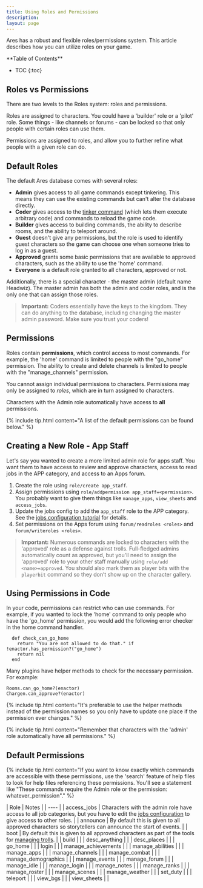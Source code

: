 ```yaml
---
title: Using Roles and Permissions
description:
layout: page
---
```


Ares has a robust and flexible roles/permissions system.  This article describes how you can utilize roles on your game.

<div id="inline_toc" markdown="1">
**Table of Contents**

* TOC
{:toc}
</div>

## Roles vs Permissions

There are two levels to the Roles system:  roles and permissions.

Roles are assigned to characters.  You could have a 'builder' role or a 'pilot' role.  Some things - like channels or forums - can be locked so that only people with certain roles can use them.

Permissions are assigned to roles, and allow you to further refine what people with a given role can do.  

## Default Roles

The default Ares database comes with several roles:

* **Admin** gives access to all game commands except tinkering.  This means they can use the existing commands but can't alter the database directly.
* **Coder** gives access to the [tinker command](/tutorials/code/tinker.html) (which lets them execute arbitrary code) and commands to reload the game code.
* **Builder** gives access to building commands, the ability to describe rooms, and the ability to teleport around.
* **Guest** doesn't give any permissions, but the role is used to identify guest characters so the game can choose one when someone tries to log in as a guest.
* **Approved** grants some basic permissions that are available to approved characters, such as the ability to use the 'home' command.
* **Everyone** is a default role granted to all characters, approved or not.

Additionally, there is a special character - the master admin (default name Headwiz).  The master admin has both the admin and coder roles, and is the only one that can assign those roles.

> <i class="fa fa-exclamation-triangle"></i> **Important:** Coders essentially have the keys to the kingdom.  They can do anything to the database, including changing the master admin password.  Make sure you trust your coders!

## Permissions

Roles contain **permissions**, which control access to most commands.  For example, the 'home' command is limited to people with the "go_home" permission.  The ability to create and delete channels is limited to people with the "manage_channels" permission.   

You cannot assign individual permissions to characters.  Permissions may only be assigned to *roles*, which are in turn assigned to characters.

Characters with the Admin role automatically have access to **all** permissions.

{% include tip.html content="A list of the default permissions can be found below." %}

## Creating a New Role - App Staff

Let's say you wanted to create a more limited admin role for apps staff.  You want them to have access to review and approve characters, access to read jobs in the APP category, and access to an Apps forum.

1. Create the role using `role/create app_staff`.
2. Assign permissions using `role/addpermission app_staff=<permission>`.   You probably want to give them things like `manage_apps`, `view_sheets` and `access_jobs`.
3. Update the jobs config to add the `app_staff` role to the APP category.  See the [jobs configuration tutorial](/tutorials/config/jobs.html) for details.
4. Set permissions on the Apps forum using `forum/readroles <roles>` and `forum/writeroles <roles>`.

> <i class="fa fa-exclamation-triangle"></i> **Important:** Numerous commands are locked to characters with the 'approved' role as a defense against trolls. Full-fledged admins automatically count as approved, but you'll need to assign the 'approved' role to your other staff manually using `role/add <name>=approved`.  You should also mark them as player bits with the `playerbit` command so they don’t show up on the character gallery.
  
## Using Permissions in Code

In your code, permissions can restrict who can use commands.  For example, if you wanted to lock the 'home' command to only people who have the 'go_home' permission, you would add the following error checker in the home command handler.

      def check_can_go_home
        return "You are not allowed to do that." if !enactor.has_permission?("go_home")
        return nil
      end

Many plugins have helper methods to check for the necessary permission.  For example:

    Rooms.can_go_home?(enactor)
    Chargen.can_approve?(enactor)

{% include tip.html content="It's preferable to use the helper methods instead of the permission names so you only have to update one place if the permission ever changes." %}

{% include tip.html content="Remember that characters with the 'admin' role automatically have all permissions." %}

## Default Permissions

{% include tip.html content="If you want to know exactly which commands are accessible with these permissions, use the 'search' feature of help files to look for help files referencing these permissions.  You'll see a statement like  \"These commands require the Admin role or the permission: whatever_permission\"." %}

| Role | Notes |
| ---- |
| access_jobs | Characters with the admin role have access to all job categories, but you have to edit the [jobs configuration](/tutorials/config/jobs.html) to give access to other roles. |
| announce | By default this is given to all approved characters so storytellers can announce the start of events. |
| boot | By default this is given to all approved characters as part of the tools for [managing trolls](/tutorials/manage/trolls.html). |
| build | |
| desc_anything | |
| desc_places | | 
| go_home | |
| login | |
| manage_achievements | |
| manage_abilities | |
| manage_apps | |
| manage_channels | |
| manage_combat | |
| manage_demographics | |
| manage_events | |
| manage_forum | |
| manage_idle | |
| manage_login | |
| manage_notes | |
| manage_ranks | |
| manage_roster | |
| manage_scenes | |
| manage_weather | |
| set_duty | |
| teleport | |
| view_bgs | |
| view_sheets | |

